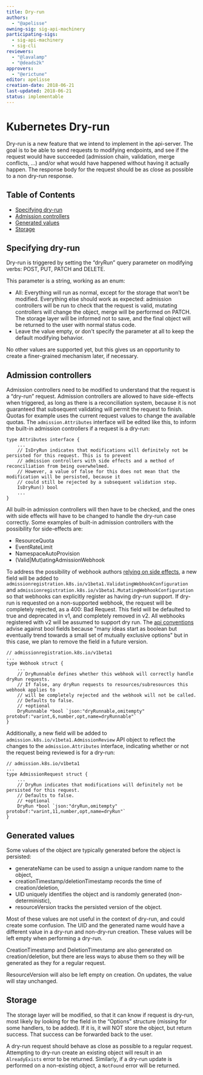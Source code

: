 ```yaml
---
title: Dry-run
authors:
  - "@apelisse"
owning-sig: sig-api-machinery
participating-sigs:
  - sig-api-machinery
  - sig-cli
reviewers:
  - "@lavalamp"
  - "@deads2k"
approvers:
  - "@erictune"
editor: apelisse
creation-date: 2018-06-21
last-updated: 2018-06-21
status: implementable
---
```


# Kubernetes Dry-run

Dry-run is a new feature that we intend to implement in the api-server. The goal
is to be able to send requests to modifying endpoints, and see if the request
would have succeeded (admission chain, validation, merge conflicts, ...) and/or
what would have happened without having it actually happen. The response body
for the request should be as close as possible to a non dry-run response.

## Table of Contents

<!-- toc -->
- [Specifying dry-run](#specifying-dry-run)
- [Admission controllers](#admission-controllers)
- [Generated values](#generated-values)
- [Storage](#storage)
<!-- /toc -->

## Specifying dry-run

Dry-run is triggered by setting the “dryRun” query parameter on modifying
verbs: POST, PUT, PATCH and DELETE.

This parameter is a string, working as an enum:
- All: Everything will run as normal, except for the storage that won’t be
  modified. Everything else should work as expected: admission controllers will
  be run to check that the request is valid, mutating controllers will change
  the object, merge will be performed on PATCH. The storage layer will be
  informed not to save, and the final object will be returned to the user with
  normal status code.
- Leave the value empty, or don't specify the parameter at all to keep the
  default modifying behavior.

No other values are supported yet, but this gives us an opportunity to create a
finer-grained mechanism later, if necessary.

## Admission controllers

Admission controllers need to be modified to understand that the request is a
“dry-run” request. Admission controllers are allowed to have side-effects
when triggered, as long as there is a reconciliation system, because it is not
guaranteed that subsequent validating will permit the request to finish.
Quotas for example uses the current request values to change the available quotas.
The ```admission.Attributes``` interface will be edited like this, to inform the
built-in admission controllers if a request is a dry-run:
```golang
type Attributes interface {
	...
	// IsDryRun indicates that modifications will definitely not be persisted for this request. This is to prevent
	// admission controllers with side effects and a method of reconciliation from being overwhelmed.
	// However, a value of false for this does not mean that the modification will be persisted, because it
	// could still be rejected by a subsequent validation step.
	IsDryRun() bool
	...
}
```

All built-in admission controllers will then have to be checked, and the ones with side
effects will have to be changed to handle the dry-run case correctly. Some examples of
built-in admission controllers with the possibility for side-effects are:
- ResourceQuota
- EventRateLimit
- NamespaceAutoProvision
- (Valid|Mut)atingAdmissionWebhook

To address the possibility of webhook authors [relying on side effects](https://github.com/kubernetes/website/blame/836629cb118e0f74545cc7d6d97aa6b9edfa1a16/content/en/docs/reference/access-authn-authz/admission-controllers.md#L582-L584), a new field
will be added to ```admissionregistration.k8s.io/v1beta1.ValidatingWebhookConfiguration``` and
```admissionregistration.k8s.io/v1beta1.MutatingWebhookConfiguration``` so that webhooks
can explicitly register as having dry-run support.
If dry-run is requested on a non-supported webhook, the request will be completely rejected,
as a 400: Bad Request. This field will be defaulted to true and deprecated in v1, and completely removed in v2.
All webhooks registered with v2 will be assumed to support dry run. The [api conventions](https://github.com/kubernetes/community/blob/master/contributors/devel/api-conventions.md) advise
against bool fields because "many ideas start as boolean but eventually trend towards a small set
of mutually exclusive options" but in this case, we plan to remove the field in a future version.
```golang
// admissionregistration.k8s.io/v1beta1
...
type Webhook struct {
	...
	// DryRunnable defines whether this webhook will correctly handle dryRun requests.
	// If false, any dryRun requests to resources/subresources this webhook applies to
	// will be completely rejected and the webhook will not be called.
	// Defaults to false.
	// +optional
	DryRunnable *bool `json:"dryRunnable,omitempty" protobuf:"varint,6,number,opt,name=dryRunnable"`
}
```

Additionally, a new field will be added to ```admission.k8s.io/v1beta1.AdmissionReview```
API object to reflect the changes to the ```admission.Attributes``` interface, indicating
whether or not the request being reviewed is for a dry-run:
```golang
// admission.k8s.io/v1beta1
...
type AdmissionRequest struct {
	...
	// DryRun indicates that modifications will definitely not be persisted for this request.
	// Defaults to false.
	// +optional
	DryRun *bool `json:"dryRun,omitempty" protobuf:"varint,11,number,opt,name=dryRun"`
}
```

## Generated values

Some values of the object are typically generated before the object is persisted:
- generateName can be used to assign a unique random name to the object,
- creationTimestamp/deletionTimestamp records the time of creation/deletion,
- UID uniquely identifies the object and is randomly generated (non-deterministic),
- resourceVersion tracks the persisted version of the object.

Most of these values are not useful in the context of dry-run, and could create
some confusion. The UID and the generated name would have a different value in a
dry-run and non-dry-run creation. These values will be left empty when
performing a dry-run.

CreationTimestamp and DeletionTimestamp are also generated on creation/deletion,
but there are less ways to abuse them so they will be generated as they for a
regular request.

ResourceVersion will also be left empty on creation. On updates, the value will
stay unchanged.

## Storage

The storage layer will be modified, so that it can know if request is dry-run,
most likely by looking for the field in the “Options” structure (missing for
some handlers, to be added). If it is, it will NOT store the object, but return
success. That success can be forwarded back to the user.

A dry-run request should behave as close as possible to a regular
request. Attempting to dry-run create an existing object will result in an
`AlreadyExists` error to be returned. Similarly, if a dry-run update is
performed on a non-existing object, a `NotFound` error will be returned.
